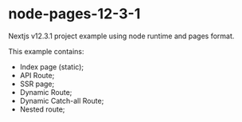 # node-pages-12-3-1
Nextjs v12.3.1 project example using node runtime and pages format.

This example contains:
* Index page (static);
* API Route;
* SSR page;
* Dynamic Route;
* Dynamic Catch-all Route;
* Nested route;